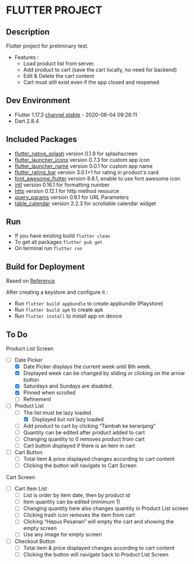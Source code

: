 # FLUTTER PROJECT

## Description

Flutter project for preliminary test.
- Features : 
  - Load product list from server.
  - Add product to cart (save the cart locally, no need for backend)
  - Edit & Delete the cart content
  - Cart must still exist even if the app closed and reopened

## Dev Environment

* Flutter 1.17.3 [channel stable](https://github.com/flutter/flutter.git) - 2020-06-04 09:26:11
* Dart 2.8.4

## Included Packages

- [flutter_native_splash](https://pub.dev/packages/flutter_native_splash) version 0.1.9 for splashscreen
- [flutter_launcher_icons](https://pub.dev/packages/flutter_launcher_icons) version 0.7.3 for custom app icon
- [flutter_launcher_name](https://pub.dev/packages/flutter_launcher_name) version 0.0.1 for custom app name
- [flutter_rating_bar](https://pub.dev/packages/flutter_rating_bar) version 3.0.1+1 for rating in product's card
- [font_awesome_flutter](https://pub.dev/packages/font_awesome_flutter) version 8.8.1, enable to use font awesome icon
- [intl](https://pub.dev/packages/intl) version 0.16.1 for formatting number
- [http](https://pub.dev/packages/http) version 0.12.1 for http method resource
- [query_params](https://pub.dev/packages/query_params) version 0.6.1 for URL Parameters
- [table_calendar](https://pub.dev/packages/table_calendar) version 2.2.3 for scrollable calendar widget 

## Run

* If you have existing build `flutter clean`
* To get all packages `flutter pub get`
* On terminal run `flutter run`

## Build for Deployment

Based on [Reference](https://flutter.dev/docs/deployment/android)

After creating a keystore and configure it :

* Run `flutter build appbundle` to create appbundle (Playstore)
* Run `flutter build apk` to create apk
* Run `flutter install` to install app on device

## To Do

Product List Screen
- [ ] Date Picker
  - [X] Date Picker displays the current week until 8th week.
  - [X] Displayed week can be changed by sliding or clicking on the arrow button
  - [X] Saturdays and Sundays are disabled.
  - [X] Pinned when scrolled 
  - [ ] Refinement
- [ ] Product List
  - [ ] The list must be lazy loaded 
    - [X] Displayed but not lazy loaded 
  - [ ] Add product to cart by clicking “Tambah ke keranjang”
  - [ ] Quantity can be edited after product added to cart
  - [ ] Changing quantity to 0 removes product from cart
  - [ ] Cart button displayed if there is an item in cart
- [ ] Cart Button
  - [ ] Total item & price displayed changes according to cart content
  - [ ] Clicking the button will navigate to Cart Screen

Cart Screen
- [ ] Cart Item List
  - [ ] List is order by item date, then by product id
  - [ ] Item quantity can be edited (minimum 1)
  - [ ] Changing quantity here also changes quantity in Product List screen
  - [ ] Clicking trash icon removes the item from cart
  - [ ] Clicking “Hapus Pesanan” will empty the cart and showing the empty screen
  - [ ] Use any image for empty screen
- [ ] Checkout Button
  - [ ] Total item & price displayed changes according to cart content
  - [ ] Clicking the button will navigate back to Product List Screen
